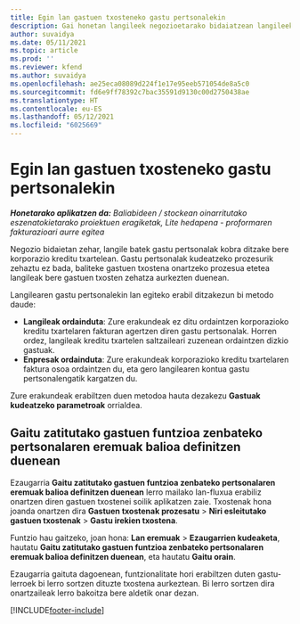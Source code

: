 ```yaml
---
title: Egin lan gastuen txosteneko gastu pertsonalekin
description: Gai honetan langileek negozioetarako bidaiatzean langileek sortutako gastu pertsonalekin lan egiteko moduari buruzko informazioa ematen da.
author: suvaidya
ms.date: 05/11/2021
ms.topic: article
ms.prod: ''
ms.reviewer: kfend
ms.author: suvaidya
ms.openlocfilehash: ae25eca08089d224f1e17e95eeb571054de8a5c0
ms.sourcegitcommit: fd6e9ff78392c7bac35591d9130c00d2750438ae
ms.translationtype: HT
ms.contentlocale: eu-ES
ms.lasthandoff: 05/12/2021
ms.locfileid: "6025669"
---
```

# <a name="work-with-personal-expenses-on-an-expense-report"></a>Egin lan gastuen txosteneko gastu pertsonalekin

_**Honetarako aplikatzen da:** Baliabideen / stockean oinarritutako eszenatokietarako proiektuen eragiketak, Lite hedapena - proformaren fakturazioari aurre egitea_

Negozio bidaietan zehar, langile batek gastu pertsonalak kobra ditzake bere korporazio kreditu txartelean. Gastu pertsonalak kudeatzeko prozesurik zehaztu ez bada, baliteke gastuen txostena onartzeko prozesua etetea langileak bere gastuen txosten zehatza aurkezten duenean.

Langilearen gastu pertsonalekin lan egiteko erabil ditzakezun bi metodo daude:

  - **Langileak ordainduta**: Zure erakundeak ez ditu ordaintzen korporazioko kreditu txartelaren fakturan agertzen diren gastu pertsonalak. Horren ordez, langileak kreditu txartelen saltzaileari zuzenean ordaintzen dizkio gastuak. 
  - **Enpresak ordainduta**: Zure erakundeak korporazioko kreditu txartelaren faktura osoa ordaintzen du, eta gero langilearen kontua gastu pertsonalengatik kargatzen du.

Zure erakundeak erabiltzen duen metodoa hauta dezakezu **Gastuak kudeatzeko parametroak** orrialdea.


## <a name="enable-split-expense-function-when-personal-amount-field-has-value-defined"></a>Gaitu zatitutako gastuen funtzioa zenbateko pertsonalaren eremuak balioa definitzen duenean

Ezaugarria **Gaitu zatitutako gastuen funtzioa zenbateko pertsonalaren eremuak balioa definitzen duenean** lerro mailako lan-fluxua erabiliz onartzen diren gastuen txostenei soilik aplikatzen zaie. Txostenak hona joanda onartzen dira **Gastuen txostenak prozesatu** > **Niri esleitutako gastuen txostenak** > **Gastu irekien txostena**. 

Funtzio hau gaitzeko, joan hona: **Lan eremuak** > **Ezaugarrien kudeaketa**, hautatu **Gaitu zatitutako gastuen funtzioa zenbateko pertsonalaren eremuak balioa definitzen duenean**, eta hautatu **Gaitu orain**. 

Ezaugarria gaituta dagoenean, funtzionalitate hori erabiltzen duten gastu-lerroek bi lerro sortzen dituzte txostena aurkeztean. Bi lerro sortzen dira onartzaileak lerro bakoitza bere aldetik onar dezan.


[!INCLUDE[footer-include](../includes/footer-banner.md)]
